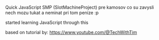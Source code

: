 Quick JavaScript SMP (SlotMachineProject) pre kamosov co su zavysli nech mozu tukat a neminat pri tom penize :p

started learning JavaScript through this

based on tutorial by: https://www.youtube.com/@TechWithTim

